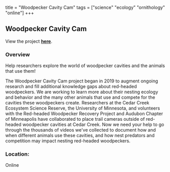 title = "Woodpecker Cavity Cam"
tags = ["science" "ecology" "ornithology" "online"]
+++

## Woodpecker Cavity Cam

View the project [**here**](https://www.zooniverse.org/projects/elwest/woodpecker-cavity-cam).

### Overview

Help researchers explore the world of woodpecker cavities and the animals that use them!

The Woodpecker Cavity Cam project began in 2019 to augment ongoing research and fill additional knowledge gaps about red-headed woodpeckers. We are working to learn more about their nesting ecology and behavior and the many other animals that use and compete for the cavities these woodpeckers create. Researchers at the Cedar Creek Ecosystem Science Reserve, the University of Minnesota, and volunteers with the Red-headed Woodpecker Recovery Project and Audubon Chapter of Minneapolis have collaborated to place trail cameras outside of red-headed woodpecker cavities at Cedar Creek. Now we need your help to go through the thousands of videos we've collected to document how and when different animals use these cavities, and how nest predators and competition may impact nesting red-headed woodpeckers.

### Location:
Online
